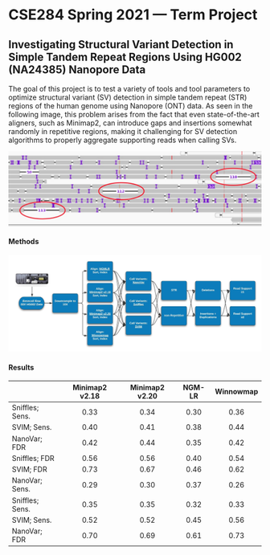 # CSE284 Spring 2021 — Term Project

## Investigating Structural Variant Detection in Simple Tandem Repeat Regions Using HG002 (NA24385) Nanopore Data

The goal of this project is to test a variety of tools and tool parameters to optimize structural variant (SV) detection in simple tandem repeat (STR) regions of the human genome using Nanopore (ONT) data. As seen in the following image, this problem arises from the fact that even state-of-the-art aligners, such as Minimap2, can introduce gaps and insertions somewhat randomly in repetitive regions, making it challenging for SV detection algorithms to properly aggregate supporting reads when calling SVs. 


![alt text](https://github.com/CharlesARoy/CSE284_Sp21/blob/main/misaligned_deletions.jpg?raw=true)


#### Methods


![alt text](https://github.com/CharlesARoy/CSE284_Sp21/blob/main/Flowchart.jpeg?raw=true)


#### Results


|                 | Minimap2 v2.18 | Minimap2 v2.20 | NGM-LR | Winnowmap |
|-----------------|:--------------:|:--------------:|:------:|:---------:|
| Sniffles; Sens. |      0.33      |      0.34      |  0.30  |    0.36   |
|   SVIM; Sens.   |      0.40      |      0.41      |  0.38  |    0.44   |
|   NanoVar; FDR  |      0.42      |      0.44      |  0.35  |    0.42   |
|  Sniffles; FDR  |      0.56      |      0.56      |  0.40  |    0.54   |
|    SVIM; FDR    |      0.73      |      0.67      |  0.46  |    0.62   |
|  NanoVar; Sens. |      0.29      |      0.30      |  0.37  |    0.26   |
| Sniffles; Sens. |      0.35      |      0.35      |  0.32  |    0.33   |
|   SVIM; Sens.   |      0.52      |      0.52      |  0.45  |    0.56   |
|   NanoVar; FDR  |      0.70      |      0.69      |  0.61  |    0.73   |
